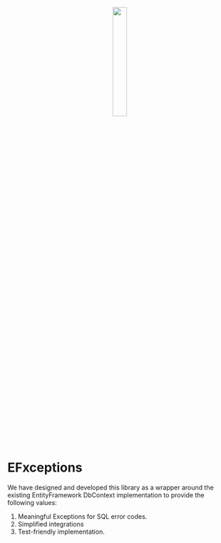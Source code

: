 <p align="center">
  <img width="25%" height="25%" src="https://github.com/hassanhabib/EFxceptions/blob/master/EFxceptions/Resources/EFxceptions.png?raw=true">
</p>

# EFxceptions
We have designed and developed this library as a wrapper around the existing EntityFramework DbContext implementation to provide the following values:

<ol>
	<li>Meaningful Exceptions for SQL error codes.</li>
	<li>Simplified integrations</li>
	<li>Test-friendly implementation.</li>
</ol>

